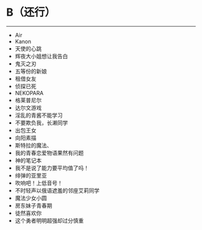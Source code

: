 # B（还行）
---
- Air
- Kanon
- 天使的心跳
- 辉夜大小姐想让我告白
- 鬼灭之刃
- 五等份的新娘
- 租借女友
- 侦探已死
- NEKOPARA
- 格莱普尼尔
- 达尔文游戏
- 淫乱的青酱不能学习
- 不要欺负我，长濑同学
- 出包王女
- 向阳素描
- 斯特拉的魔法、
- 我的青春恋爱物语果然有问题
- 神的笔记本
- 我不是说了能力要平均值了吗！
- 绯弹的亚里亚
- 吹响吧！上低音号！
- 不时轻声以俄语遮羞的邻座艾莉同学
- 魔法少女小圆
- 房东妹子青春期
- 徒然喜欢你
- 这个勇者明明超强却过分慎重